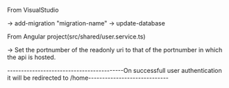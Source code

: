 From VisualStudio

  -> add-migration "migration-name"
  -> update-database
  
From Angular project(src/shared/user.service.ts)

  -> Set the portnumber of the readonly uri to that of the portnumber in which the api is hosted.
  
  
  ------------------------------------------On successfull user authentication it will be redirected to /home-----------------------------

